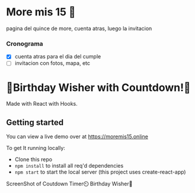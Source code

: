 # More mis 15 🎉
pagina del quince de more, cuenta atras, luego la invitacion

### Cronograma
- [x] cuenta atras para el dia del cumple
- [ ] invitacion con fotos, mapa, etc

# 🎉Birthday Wisher with Countdown!🎉

Made with React with Hooks.

## Getting started

You can view a live demo over at https://moremis15.online

To get It running locally:

- Clone this repo
- `npm install` to install all req'd dependencies
- `npm start` to start the local server (this project uses create-react-app)

ScreenShot of Coutdown Timer⏲️
Birthday Wisher🎂


